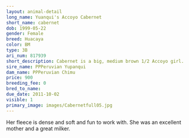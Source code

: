 ```yaml
---
layout: animal-detail
long_name: Yuanqui's Accoyo Cabernet
short_name: cabernet
dob: 1999-05-22
gender: Female
breed: Huacaya
color: BM
type: 3B
ari_num: 817939
short_description: Cabernet is a big, medium brown 1/2 Accoyo girl.
sire_name: PPPeruvian Yupanqui 
dam_name: PPPeruvian Chimu
price: 900
breeding_fee: 0
bred_to_name: 
due_date: 2011-10-02
visible: 1
primary_image: images/Cabernetfull05.jpg
---
```

Her fleece is dense and soft and fun to work with. She was an excellent mother and a great milker.
